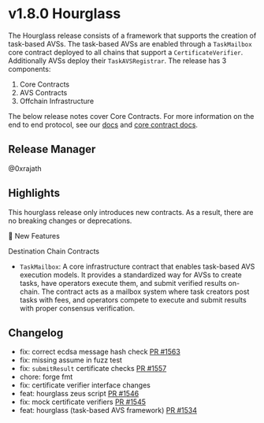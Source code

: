 # v1.8.0 Hourglass

The Hourglass release consists of a framework that supports the creation of task-based AVSs. The task-based AVSs are enabled through a `TaskMailbox` core contract deployed to all chains that support a `CertificateVerifier`. Additionally AVSs deploy their `TaskAVSRegistrar`. The release has 3 components:

1. Core Contracts
2. AVS Contracts
3. Offchain Infrastructure

The below release notes cover Core Contracts. For more information on the end to end protocol, see our [docs](https://github.com/Layr-Labs/hourglass-monorepo/blob/master/README.md) and [core contract docs](../docs/avs/task/TaskMailbox.md).

## Release Manager

@0xrajath

## Highlights

This hourglass release only introduces new contracts. As a result, there are no breaking changes or deprecations.

🚀 New Features

Destination Chain Contracts
- `TaskMailbox`: A core infrastructure contract that enables task-based AVS execution models. It provides a standardized way for AVSs to create tasks, have operators execute them, and submit verified results on-chain. The contract acts as a mailbox system where task creators post tasks with fees, and operators compete to execute and submit results with proper consensus verification.

## Changelog

- fix: correct ecdsa message hash check [PR #1563](https://github.com/layr-labs/eigenlayer-contracts/pull/1563)
- fix: missing assume in fuzz test
- fix: `submitResult` certificate checks [PR #1557](https://github.com/layr-labs/eigenlayer-contracts/pull/1557)
- chore: forge fmt
- fix: certificate verifier interface changes
- feat: hourglass zeus script [PR #1546](https://github.com/layr-labs/eigenlayer-contracts/pull/1546)
- fix: mock certificate verifiers [PR #1545](https://github.com/layr-labs/eigenlayer-contracts/pull/1545)
- feat: hourglass (task-based AVS framework) [PR #1534](https://github.com/layr-labs/eigenlayer-contracts/pull/1534)
